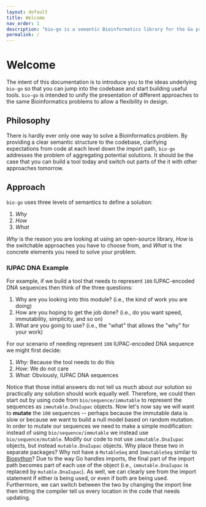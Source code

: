 ```yaml
---
layout: default
title: Welcome
nav_order: 1
description: "bio-go is a semantic Bioinformatics library for the Go programming language."
permalink: /
---
```


# Welcome

The intent of this documentation is to introduce you to the ideas underlying `bio-go` so that you can jump into the codebase and start building useful tools.
`bio-go` is intended to unify the presentation of different approaches to the same Bioinformatics problems to allow a flexibility in design.

## Philosophy

There is hardly ever only one way to solve a Bioinformatics problem. By providing a clear semantic structure to the codebase, clarifying expectations from code at each level down the import path, `bio-go` addresses the problem of aggregating potential solutions. It should be the case that you can build a tool today and switch out parts of the it with other approaches tomorrow.

## Approach

`bio-go` uses three levels of semantics to define a solution:

1. _Why_
2. _How_
3. _What_

_Why_ is the reason you are looking at using an open-source library, _How_ is the switchable approaches you have to choose from, and _What_ is the concrete elements you need to solve your problem.

### IUPAC DNA Example

For example, if we build a tool that needs to represent `100` IUPAC-encoded DNA sequences then think of the three questions:

1. Why are you looking into this module? (i.e., the kind of work you are doing)
2. How are you hoping to get the job done? (i.e., do you want speed, immutability, simplicity, and so on)
3. What are you going to use? (i.e., the "what" that allows the "why" for your work)

For our scenario of needing represent `100` IUPAC-encoded DNA sequence we might first decide:

1. _Why_: Because the tool needs to do this
2. _How_: We do not care
3. _What_: Obviously, IUPAC DNA sequences

Notice that those initial answers do not tell us much about our solution so practically any solution should work equally well.
Therefore, we could then start out by using code from `bio/sequence/immutable` to represent the sequences as `immutable.DnaIupac` objects.
Now let's now say we will want to __mutate__ the `100` sequences -- perhaps because the immutable data is slow or because we want to build a null model based on random mutation.
In order to mutate our sequences we need to make a simple modification: instead of using `bio/sequence/immutable` we instead use `bio/sequence/mutable`.
Modify our code to not use `immutable.DnaIupac` objects, but instead `mutable.DnaIupac` objects.
Why place these two in separate packages? Why not have a `MutableSeq` and `ImmutableSeq` similar to [Biopython](https://biopython.org/docs/1.74/api/Bio.Seq.html)?
Due to the way Go handles imports, the final part of the import path becomes part of each use of the object (i.e., `immutable.DnaIupac` is replaced by `mutable.DnaIupac`).
As well, we can clearly see from the import statement if either is being used, or even if both are being used.
Furthermore, we can switch between the two by changing the import line then letting the compiler tell us every location in the code that needs updating.

